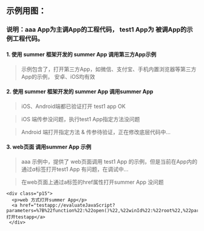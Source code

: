 ## 示例用图：

### 说明：aaa App为主调App的工程代码， test1 App为 被调App的示例工程代码。

#### 1. 使用 summer 框架开发的 summer App 调用**第三方App**示例
> 示例包含了，打开第三方App，如微信、支付宝、手机内置浏览器等第三方App的示例， 安卓、iOS均有效

#### 2. 使用 summer 框架开发的 summer App 调用**summer App**
 > iOS、Android端都已验证打开 test1 app OK
 
 > iOS 端传参没问题，执行test1 App指定方法没问题

> Android 端打开指定方法 & 传参待验证，正在修改底层代码中...

#### 3. web页面 调用**summer App** 示例
> aaa 示例中，提供了 web页面调用 test1 App 的示例，但是当前在App内的通过*a*标签打开test1 App 有问题，在调试中...
  
> 在web页面上通过a标签的href属性打开summer App 没问题

```
<div class="p15">
  <p>web 方式打开summer App</p>
  <a href="testapp://evaluateJavaScript?parameters=%7B%22function%22:%22open()%22,%22winId%22:%22root%22,%22parameters%22:%7B%22aa%22:%22vv%22%7D%7D%0A">打开testapp</a>
 </div>
```
  
